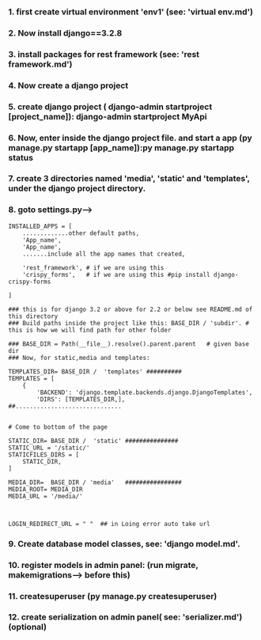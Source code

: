 ### 1. first create virtual environment 'env1' (see: 'virtual env.md')
### 2. Now install django==3.2.8
### 3. install packages for rest framework (see: 'rest framework.md')
### 4. Now create a django project
### 5. create django project ( django-admin startproject [project_name]): django-admin startproject MyApi
### 6. Now, enter inside the django project file. and start a app (py manage.py startapp [app_name]):py manage.py startapp status
### 7. create 3 directories named 'media', 'static' and 'templates', under the django project directory. 
### 8. goto settings.py--> 

```
INSTALLED_APPS = [
    .............other default paths,
	'App_name',
	'App_name',
	.......include all the app names that created,

	'rest_framework', # if we are using this
	'crispy_forms',   # if we are using this #pip install django-crispy-forms
	
]

### this is for django 3.2 or above for 2.2 or below see README.md of this directory
### Build paths inside the project like this: BASE_DIR / 'subdir'. # this is how we will find path for other folder

### BASE_DIR = Path(__file__).resolve().parent.parent   # given base dir
### Now, for static,media and templates: 

TEMPLATES_DIR= BASE_DIR /  'templates' ##########
TEMPLATES = [
    {
        'BACKEND': 'django.template.backends.django.DjangoTemplates',
        'DIRS': [TEMPLATES_DIR,],
##..............................


# Come to bottom of the page

STATIC_DIR= BASE_DIR /  'static' ###############
STATIC_URL = '/static/'
STATICFILES_DIRS = [
    STATIC_DIR,
]

MEDIA_DIR=  BASE_DIR / 'media'   ################
MEDIA_ROOT= MEDIA_DIR
MEDIA_URL = '/media/'



LOGIN_REDIRECT_URL = " "  ## in Loing error auto take url
```

### 9. Create database model classes,  see: 'django model.md'.
### 10. register models in admin panel: (run migrate, makemigrations--> before this)
### 11. createsuperuser (py manage.py createsuperuser)
### 12. create serialization on admin panel( see: 'serializer.md')  (optional)